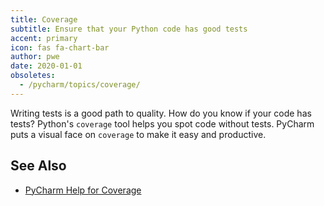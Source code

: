 ```yaml
---
title: Coverage
subtitle: Ensure that your Python code has good tests
accent: primary
icon: fas fa-chart-bar
author: pwe
date: 2020-01-01
obsoletes:
  - /pycharm/topics/coverage/
---
```


Writing tests is a good path to quality. How do you know if your code has tests? Python's
`coverage` tool helps you spot code without tests. PyCharm puts a visual face on `coverage`
to make it easy and productive.

## See Also

- [PyCharm Help for Coverage](https://www.jetbrains.com/help/pycharm/coverage.html)
